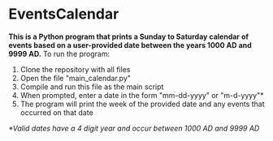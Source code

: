 # EventsCalendar
**This is a Python program that prints a Sunday to Saturday calendar of events based on a user-provided date between the years 1000 AD and 9999 AD.**
To run the program:
1. Clone the repository with all files
2. Open the file "main_calendar.py"
3. Compile and run this file as the main script
4. When prompted, enter a date in the form "mm-dd-yyyy" or "m-d-yyyy"*
5. The program will print the week of the provided date and any events that occurred on that date

_*Valid dates have a 4 digit year and occur between 1000 AD and 9999 AD_

